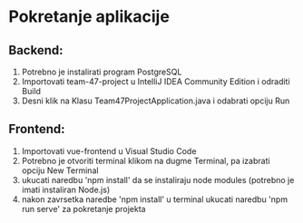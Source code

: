 # Pokretanje aplikacije

## Backend:
1. Potrebno je instalirati program PostgreSQL
2. Importovati team-47-project u IntelliJ IDEA Community Edition i odraditi Build
3. Desni klik na Klasu Team47ProjectApplication.java i odabrati opciju Run

## Frontend:
1. Importovati vue-frontend u Visual Studio Code
2. Potrebno je otvoriti terminal klikom na dugme Terminal, pa izabrati opciju New Terminal
3. ukucati naredbu 'npm install' da se instaliraju node modules (potrebno je imati instaliran Node.js)
4. nakon zavrsetka naredbe 'npm install' u terminal ukucati naredbu 'npm run serve' za pokretanje projekta
